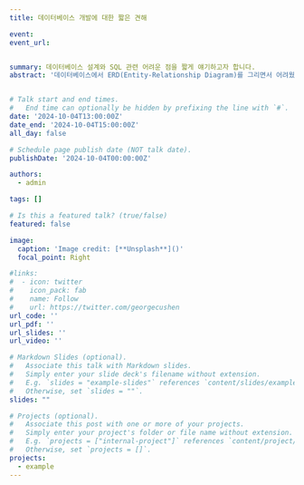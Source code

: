 ```yaml
---
title: 데이터베이스 개발에 대한 짧은 견해

event: 
event_url: 


summary: 데이터베이스 설계와 SQL 관련 어려운 점을 짧게 얘기하고자 합니다.
abstract: '데이터베이스에서 ERD(Entity-Relationship Diagram)를 그리면서 어려웠던 점은 복잡한 데이터 구조를 효율적으로 표현하는 것인 것 같다. 특히 테이블 간의 관계와 의존성을 명확하게 정의하면서도 데이터 정규화를 유지하는 것이 어려웠던 것 같다. 또한, 실무에서 발생하는 다양한 요구 사항을 반영하기 위해 복잡한 조인과 제약 조건을 설계하는 과정에서 성능 저하를 방지하고 확장성을 고려하는 부분이 까다로웠던 것 같다.'


# Talk start and end times.
#   End time can optionally be hidden by prefixing the line with `#`.
date: '2024-10-04T13:00:00Z'
date_end: '2024-10-04T15:00:00Z'
all_day: false

# Schedule page publish date (NOT talk date).
publishDate: '2024-10-04T00:00:00Z'

authors:
  - admin

tags: []

# Is this a featured talk? (true/false)
featured: false

image:
  caption: 'Image credit: [**Unsplash**]()'
  focal_point: Right

#links:
#  - icon: twitter
#    icon_pack: fab
#    name: Follow
#    url: https://twitter.com/georgecushen
url_code: ''
url_pdf: ''
url_slides: ''
url_video: ''

# Markdown Slides (optional).
#   Associate this talk with Markdown slides.
#   Simply enter your slide deck's filename without extension.
#   E.g. `slides = "example-slides"` references `content/slides/example-slides.md`.
#   Otherwise, set `slides = ""`.
slides: ""

# Projects (optional).
#   Associate this post with one or more of your projects.
#   Simply enter your project's folder or file name without extension.
#   E.g. `projects = ["internal-project"]` references `content/project/deep-learning/index.md`.
#   Otherwise, set `projects = []`.
projects:
  - example
---
```

